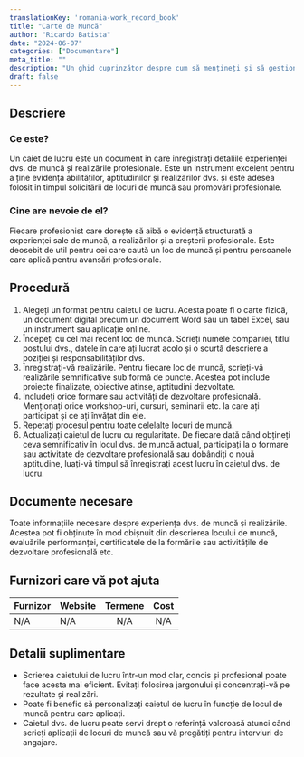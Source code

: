 ```yaml
---
translationKey: 'romania-work_record_book'
title: "Carte de Muncă"
author: "Ricardo Batista"
date: "2024-06-07"
categories: ["Documentare"]
meta_title: ""
description: "Un ghid cuprinzător despre cum să mențineți și să gestionați o Carte de Muncă."
draft: false
---
```


## Descriere
### Ce este?
Un caiet de lucru este un document în care înregistrați detaliile experienței dvs. de muncă și realizările profesionale. Este un instrument excelent pentru a ține evidența abilităților, aptitudinilor și realizărilor dvs. și este adesea folosit în timpul solicitării de locuri de muncă sau promovări profesionale.

### Cine are nevoie de el?
Fiecare profesionist care dorește să aibă o evidență structurată a experienței sale de muncă, a realizărilor și a creșterii profesionale. Este deosebit de util pentru cei care caută un loc de muncă și pentru persoanele care aplică pentru avansări profesionale.

## Procedură
1. Alegeți un format pentru caietul de lucru. Acesta poate fi o carte fizică, un document digital precum un document Word sau un tabel Excel, sau un instrument sau aplicație online.
2. Începeți cu cel mai recent loc de muncă. Scrieți numele companiei, titlul postului dvs., datele în care ați lucrat acolo și o scurtă descriere a poziției și responsabilităților dvs.
3. Înregistrați-vă realizările. Pentru fiecare loc de muncă, scrieți-vă realizările semnificative sub formă de puncte. Acestea pot include proiecte finalizate, obiective atinse, aptitudini dezvoltate.
4. Includeți orice formare sau activități de dezvoltare profesională. Menționați orice workshop-uri, cursuri, seminarii etc. la care ați participat și ce ați învățat din ele.
5. Repetați procesul pentru toate celelalte locuri de muncă.
6. Actualizați caietul de lucru cu regularitate. De fiecare dată când obțineți ceva semnificativ în locul dvs. de muncă actual, participați la o formare sau activitate de dezvoltare profesională sau dobândiți o nouă aptitudine, luați-vă timpul să înregistrați acest lucru în caietul dvs. de lucru.

## Documente necesare
Toate informațiile necesare despre experiența dvs. de muncă și realizările. Acestea pot fi obținute în mod obișnuit din descrierea locului de muncă, evaluările performanței, certificatele de la formările sau activitățile de dezvoltare profesională etc.

## Furnizori care vă pot ajuta

| Furnizor        |     Website     |     Termene    |       Cost      |
| --------------- | --------------- |  :-------------: | :-------------: |
| N/A             |  N/A            |      N/A         |        N/A      |

## Detalii suplimentare
- Scrierea caietului de lucru într-un mod clar, concis și profesional poate face acesta mai eficient. Evitați folosirea jargonului și concentrați-vă pe rezultate și realizări.
- Poate fi benefic să personalizați caietul de lucru în funcție de locul de muncă pentru care aplicați.
- Caietul dvs. de lucru poate servi drept o referință valoroasă atunci când scrieți aplicații de locuri de muncă sau vă pregătiți pentru interviuri de angajare.